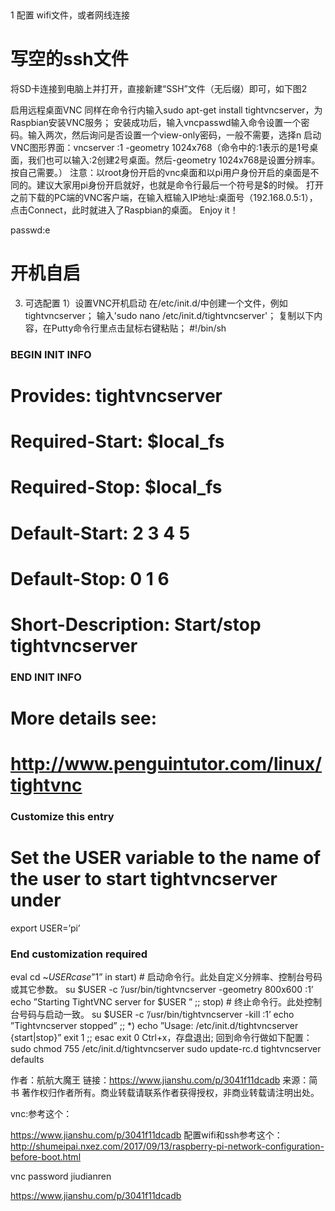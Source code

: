 ﻿﻿﻿﻿

1 配置 wifi文件，或者网线连接

#  写空的ssh文件

将SD卡连接到电脑上并打开，直接新建“SSH”文件（无后缀）即可，如下图2




启用远程桌面VNC
同样在命令行内输入sudo apt-get install tightvncserver，为Raspbian安装VNC服务；
安装成功后，输入vncpasswd输入命令设置一个密码。输入两次，然后询问是否设置一个view-only密码，一般不需要，选择n
启动VNC图形界面：vncserver :1 -geometry 1024x768（命令中的:1表示的是1号桌面，我们也可以输入:2创建2号桌面。然后-geometry 1024x768是设置分辨率。按自己需要。）
注意：以root身份开启的vnc桌面和以pi用户身份开启的桌面是不同的。建议大家用pi身份开启就好，也就是命令行最后一个符号是$的时候。
打开之前下载的PC端的VNC客户端，在输入框输入IP地址:桌面号（192.168.0.5:1），点击Connect，此时就进入了Raspbian的桌面。
Enjoy it！


passwd:e





#  开机自启

3. 可选配置
1）设置VNC开机启动
在/etc/init.d/中创建一个文件，例如tightvncserver；
输入'sudo nano /etc/init.d/tightvncserver'；
复制以下内容，在Putty命令行里点击鼠标右键粘贴；
#!/bin/sh
### BEGIN INIT INFO
# Provides:          tightvncserver
# Required-Start:    $local_fs
# Required-Stop:     $local_fs
# Default-Start:     2 3 4 5
# Default-Stop:      0 1 6
# Short-Description: Start/stop tightvncserver
### END INIT INFO
# More details see:
# http://www.penguintutor.com/linux/tightvnc

### Customize this entry
# Set the USER variable to the name of the user to start tightvncserver under
export USER=’pi’
### End customization required

eval cd ~$USER
case ”$1” in
  start)
    # 启动命令行。此处自定义分辨率、控制台号码或其它参数。
    su $USER -c ’/usr/bin/tightvncserver -geometry 800x600 :1’
    echo ”Starting TightVNC server for $USER ”
    ;;
  stop)
    # 终止命令行。此处控制台号码与启动一致。
    su $USER -c ’/usr/bin/tightvncserver -kill :1’
    echo ”Tightvncserver stopped”
    ;;
  *)
    echo ”Usage: /etc/init.d/tightvncserver {start|stop}”
    exit 1
    ;;
esac
exit 0
Ctrl+x，存盘退出;
回到命令行做如下配置：
sudo chmod 755 /etc/init.d/tightvncserver
sudo update-rc.d tightvncserver defaults

作者：航航大魔王
链接：https://www.jianshu.com/p/3041f11dcadb
来源：简书
著作权归作者所有。商业转载请联系作者获得授权，非商业转载请注明出处。



vnc:参考这个：

https://www.jianshu.com/p/3041f11dcadb
配置wifi和ssh参考这个：
http://shumeipai.nxez.com/2017/09/13/raspberry-pi-network-configuration-before-boot.html



vnc password jiudianren


https://www.jianshu.com/p/3041f11dcadb
